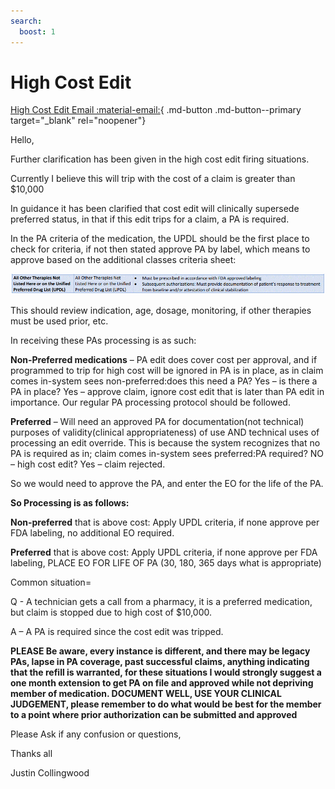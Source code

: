 ```yaml
---
search:
  boost: 1
---
```


# High Cost Edit

[High Cost Edit Email :material-email:](https://mygainwell-my.sharepoint.com/:u:/r/personal/christopher_nguyen_gainwelltechnologies_com/Documents/Evergreen/Emails/High%20Cost%20Edits.msg?csf=1&web=1&e=feOOZH){ .md-button .md-button--primary target="_blank" rel="noopener"}

Hello, 

Further clarification has been given in the high cost edit firing situations.

Currently I believe this will trip with the cost of a claim is greater than $10,000

In guidance it has been clarified that cost edit will clinically supersede preferred status, in that if this edit trips for a claim, a PA is required.

In the PA criteria of the medication, the UPDL should be the first place to check for criteria, if not then stated approve PA by label, which means to approve based on the additional classes criteria sheet:

![](../../img/Pharmacist_Reference_Guide_Attachments/high_cost_edit.gif)

This should review indication, age, dosage, monitoring, if other therapies must be used prior, etc.
 
In receiving these PAs processing is as such:

**Non-Preferred medications** – PA edit does cover cost per approval, and if programmed to trip for high cost will be ignored in PA is in place, as in claim comes in-system sees non-preferred:does this need a PA? Yes – is there a PA in place? Yes – approve claim, ignore cost edit that is later than PA edit in importance. Our regular PA processing protocol should be followed.
 
**Preferred** – Will need an approved PA for documentation(not technical) purposes of validity(clinical appropriateness) of use AND technical uses of processing an edit override. This is because the system recognizes that no PA is required as in; claim comes in-system sees preferred:PA required? NO – high cost edit? Yes – claim rejected.

So we would need to approve the PA, and enter the EO for the life of the PA.
 
**So Processing is as follows:**

**Non-preferred** that is above cost: Apply UPDL criteria, if none approve per FDA labeling, no additional EO required.

**Preferred** that is above cost: Apply UPDL criteria, if none approve per FDA labeling, PLACE EO FOR LIFE OF PA (30, 180, 365 days what is appropriate)
 
Common situation=

Q - A technician gets a call from a pharmacy, it is a preferred medication, but claim is stopped due to high cost of $10,000.

A – A PA is required since the cost edit was tripped.

**PLEASE Be aware, every instance is different, and there may be legacy PAs, lapse in PA coverage, past successful claims, anything indicating that the refill is warranted, for these situations I would strongly suggest a one month extension to get PA on file and approved while not depriving member of medication. DOCUMENT WELL, USE YOUR CLINICAL JUDGEMENT, please remember to do what would be best for the member to a point where prior authorization can be submitted and approved**
 
Please Ask if any confusion or questions,

Thanks all 

Justin Collingwood

